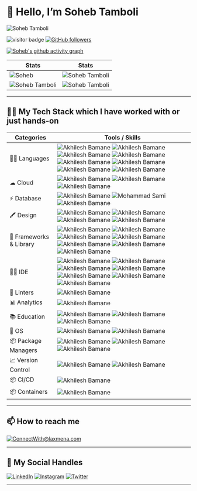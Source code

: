 # 👋 Hello, I’m Soheb Tamboli
![Soheb Tamboli](https://github.com/https://app.gemoo.com/share/image-annotation/651587176038027264?codeId=vzR4oGrdyN4eO&origin=imageurlgenerator&card=651587171390730240)

![visitor badge](https://komarev.com/ghpvc/?username=soheb123-tamboli&style=for-the-badge&color=F26F2D) [![GitHub followers](https://img.shields.io/github/followers/soheb123-tamboli.svg?style=for-the-badge&label=Follow&color=F26F2D)](https://github.com/soheb123-tamboli?tab=followers)
<!---
d-Akkya/d-Akkya is a ✨ special ✨ repository because its `README.md` (this file) appears on your GitHub profile.
You can click the Preview link to take a look at your changes.
--->

<!-- Contribution Graph-->

[![Soheb's github activity graph](https://github-readme-activity-graph.vercel.app/graph?username=soheb123-tamboli&theme=xcode&bg_color=010811&color=F3CCAE&line=F5F3E4&point=F26F2D&area=true&hide_border=true)](https://github.com/d-Akkya)

|  Stats                                                                                                                                                                                             |  Stats                                                                                                                               |
| -----------                                                                                                                                                                                        | -----------                                                                                                                          |
| ![Soheb](https://github-readme-stats.vercel.app/api?username=soheb123-tamboli&show_icons=true&theme=dark&count_private=true&text_color=F5F3E4&icon_color=F26F2D&title_color=F26F2D)          | ![Soheb Tamboli](https://github-readme-streak-stats.herokuapp.com/?user=soheb123-tamboli&theme=dark&hide_border=true&background=010811&fire=F26F2D&ring=F3CCAE&stroke=F5F3E4&currStreakLabel=F26F2D&sideNums=F26F2D&sideLabels=F3CCAE)       |
| ![Soheb Tamboli](https://github-readme-stats.vercel.app/api/top-langs/?username=soheb123-tamboli&layout=compact&theme=dark&langs_count=6&count_private=true&text_color=F5F3E4&title_color=F3CCAE)   | ![Soheb Tamboli](http://github-profile-summary-cards.vercel.app/api/cards/profile-details?username=soheb123-tamboli&theme=gruvbox)        |
  
***

## 👩‍💻 My Tech Stack which I have worked with or just hands-on

| Categories      | Tools / Skills |
| ----------- | ----------- |
| 👩‍💻 Languages     | ![Akhilesh Bamane](https://img.shields.io/badge/C-00599C?style=for-the-badge&logo=c&logoColor=white) ![Akhilesh Bamane](https://img.shields.io/badge/C%2B%2B-00599C?style=for-the-badge&logo=c%2B%2B&logoColor=white) ![Akhilesh Bamane](https://img.shields.io/badge/CSS3-1572B6?style=for-the-badge&logo=css3&logoColor=white) ![Akhilesh Bamane](https://img.shields.io/badge/HTML5-E34F26?style=for-the-badge&logo=html5&logoColor=white) ![Akhilesh Bamane](https://img.shields.io/badge/JavaScript-323330?style=for-the-badge&logo=javascript&logoColor=F7DF1E) ![Akhilesh Bamane](https://img.shields.io/badge/json-5E5C5C?style=for-the-badge&logo=json&logoColor=white) ![Akhilesh Bamane](https://img.shields.io/badge/Python-FFD43B?style=for-the-badge&logo=python&logoColor=blue) ![Akhilesh Bamane](https://img.shields.io/badge/Java-white?style=for-the-badge&logo=openjdk&logoColor=black)       |
| ☁ Cloud   | ![Akhilesh Bamane](https://img.shields.io/badge/Amazon_AWS-FF9900?style=for-the-badge&logo=amazonaws&logoColor=white) ![Akhilesh Bamane](https://img.shields.io/badge/Google_Cloud-4285F4?style=for-the-badge&logo=google-cloud&logoColor=white) ![Akhilesh Bamane](https://img.shields.io/badge/Heroku-430098?style=for-the-badge&logo=heroku&logoColor=white)        |
| ⚡ Database   | ![Akhilesh Bamane](https://img.shields.io/badge/MySQL-005C84?style=for-the-badge&logo=mysql&logoColor=white) ![Mohammad Sami](https://img.shields.io/badge/MongoDB-4EA94B?style=for-the-badge&logo=mongodb&logoColor=white) ![Akhilesh Bamane](https://img.shields.io/badge/SQLite-07405E?style=for-the-badge&logo=sqlite&logoColor=white)    |
| 🖍 Design     | ![Akhilesh Bamane](https://img.shields.io/badge/Adobe%20Photoshop-31A8FF?style=for-the-badge&logo=Adobe%20Photoshop&logoColor=black) ![Akhilesh Bamane](https://img.shields.io/badge/Canva-%2300C4CC.svg?&style=for-the-badge&logo=Canva&logoColor=white) ![Akhilesh Bamane](https://img.shields.io/badge/Figma-F24E1E?style=for-the-badge&logo=figma&logoColor=white) ![Akhilesh Bamane](https://img.shields.io/badge/Adobe%20Illustrator-31A8FF?style=for-the-badge&logo=Adobe%20illustrator&logoColor=black)  |
| 🚀 Frameworks & Library   | ![Akhilesh Bamane](https://img.shields.io/badge/Bootstrap-563D7C?style=for-the-badge&logo=bootstrap&logoColor=white) ![Akhilesh Bamane](https://img.shields.io/badge/Django-092E20?style=for-the-badge&logo=django&logoColor=green) ![Akhilesh Bamane](https://img.shields.io/badge/GitHub%20Pages-222222?style=for-the-badge&logo=GitHub%20Pages&logoColor=white) ![Akhilesh Bamane](https://img.shields.io/badge/Jupyter-F37626.svg?&style=for-the-badge&logo=Jupyter&logoColor=white)  ![Akhilesh Bamane](https://img.shields.io/badge/React-20232A?style=for-the-badge&logo=react&logoColor=61DAFB) ![Akhilesh Bamane](https://img.shields.io/badge/Sass-CC6699?style=for-the-badge&logo=sass&logoColor=white) ![Akhilesh Bamane](https://img.shields.io/badge/Tailwind_CSS-38B2AC?style=for-the-badge&logo=tailwind-css&logoColor=white)    |
| 👩‍💻 IDE    | ![Akhilesh Bamane](https://img.shields.io/badge/Colab-F9AB00?style=for-the-badge&logo=googlecolab&color=525252) ![Akhilesh Bamane](https://img.shields.io/badge/Eclipse-2C2255?style=for-the-badge&logo=eclipse&logoColor=white) ![Akhilesh Bamane](https://img.shields.io/badge/IntelliJ_IDEA-000000.svg?style=for-the-badge&logo=intellij-idea&logoColor=white) ![Akhilesh Bamane](https://img.shields.io/badge/PyCharm-000000.svg?&style=for-the-badge&logo=PyCharm&logoColor=white) ![Akhilesh Bamane](https://img.shields.io/badge/sublime_text-%23575757.svg?&style=for-the-badge&logo=sublime-text&logoColor=important) ![Akhilesh Bamane](https://img.shields.io/badge/VSCode-0078D4?style=for-the-badge&logo=visual%20studio%20code&logoColor=white) ![Akhilesh Bamane](https://img.shields.io/badge/GoLand-000000.svg?style=for-the-badge&logo=goland&logoColor=white)    |
| 🧐 Linters    | ![Akhilesh Bamane](https://img.shields.io/badge/prettier-1A2C34?style=for-the-badge&logo=prettier&logoColor=F7BA3E) |
| 📊 Analytics  | ![Akhilesh Bamane](https://img.shields.io/badge/WakaTime-000000?style=for-the-badge&logo=WakaTime&logoColor=white) |
| 📚 Education  | ![Akhilesh Bamane](https://img.shields.io/badge/Coursera-0056D2?style=for-the-badge&logo=Coursera&logoColor=white) ![Akhilesh Bamane](https://img.shields.io/badge/Udemy-EC5252?style=for-the-badge&logo=Udemy&logoColor=white) ![Akhilesh Bamane](https://img.shields.io/badge/YouTube-D14836?style=for-the-badge&logo=YouTube&logoColor=white) |
| 📱 OS         | ![Akhilesh Bamane](https://img.shields.io/badge/Android-3DDC84?style=for-the-badge&logo=android&logoColor=white) ![Akhilesh Bamane](https://img.shields.io/badge/MacOS-0078D6?style=for-the-badge&logo=macos&logoColor=white) |
| 📦 Package Managers | ![Akhilesh Bamane](https://img.shields.io/badge/npm-CB3837?style=for-the-badge&logo=npm&logoColor=white) ![Akhilesh Bamane](https://img.shields.io/badge/Homebrew-000000?style=for-the-badge&logo=homebrew&logoColor=white) ![Akhilesh Bamane](https://img.shields.io/badge/Pip-000000?style=for-the-badge&logo=python&logoColor=white) |
| 📈 Version Control | ![Akhilesh Bamane](https://img.shields.io/badge/Git-F05032?style=for-the-badge&logo=git&logoColor=white) ![Akhilesh Bamane](https://img.shields.io/badge/GitHub-181717?style=for-the-badge&logo=github&logoColor=white)  |
| 📦 CI/CD      | ![Akhilesh Bamane](https://img.shields.io/badge/GitHub_Actions-2088FF?style=for-the-badge&logo=github-actions&logoColor=white)  |
| 📦 Containers | ![Akhilesh Bamane](https://img.shields.io/badge/Docker-2496ED?style=for-the-badge&logo=docker&logoColor=white) |

***

## 📫 How to reach me

[![ConnectWith@laxmena.com](https://img.shields.io/badge/Gmail-D14836?style=for-the-badge&logo=gmail&logoColor=white)](mailto:sohebtamboli81@gmail.com)
  
***

## 📱 My Social Handles

[![LinkedIn](https://img.shields.io/badge/LinkedIn-0077B5?style=for-the-badge&logo=linkedin&logoColor=white)](https://www.linkedin.com/in/soheb-tamboli/)
[![Instagram](https://img.shields.io/badge/Instagram-ea3991?style=for-the-badge&logo=instagram&logoColor=white)](https://www.instagram.com/d_akkya_007/)
[![Twitter](https://img.shields.io/badge/Twitter-3091f3?style=for-the-badge&logo=twitter&logoColor=white)](https://www.twitter.com/Akhilesh_Bamane/)  
***
